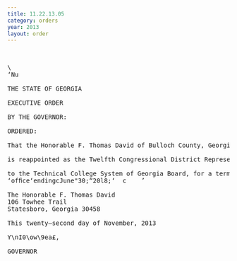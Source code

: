 ```yaml
---
title: 11.22.13.05
category: orders
year: 2013
layout: order
---
```


<pre>   

\
‘Nu

THE STATE OF GEORGIA

EXECUTIVE ORDER

BY THE GOVERNOR:

ORDERED:

That the Honorable F. Thomas David of Bulloch County, Georgia,

is reappointed as the Twelfth Congressional District Representative

to the Technical College System of Georgia Board, for a term of
‘ofﬁce‘endingcJune"30;“20l8;‘  c    ’

The Honorable F. Thomas David
106 Towhee Trail
Statesboro, Georgia 30458

This twenty—second day of November, 2013

Y\nI0\ow\9ea£,

GOVERNOR

</pre>
